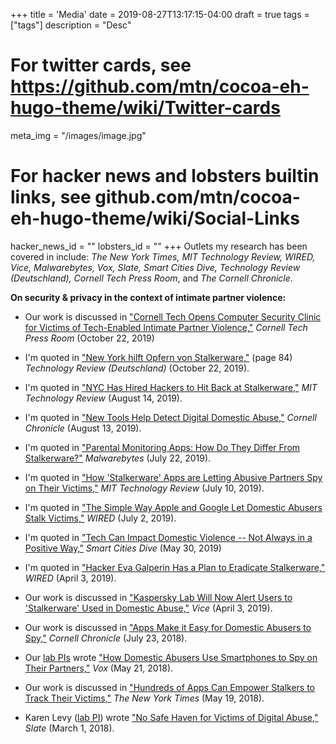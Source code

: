 +++
title = 'Media'
date = 2019-08-27T13:17:15-04:00
draft = true
tags = ["tags"]
description = "Desc"

# For twitter cards, see https://github.com/mtn/cocoa-eh-hugo-theme/wiki/Twitter-cards
meta_img = "/images/image.jpg"

# For hacker news and lobsters builtin links, see github.com/mtn/cocoa-eh-hugo-theme/wiki/Social-Links
hacker_news_id = ""
lobsters_id = ""
+++
Outlets my research has been covered in include:
_The New York Times, MIT Technology Review, WIRED, Vice, Malwarebytes, Vox, Slate, Smart Cities
Dive, Technology Review (Deutschland), Cornell Tech Press Room_, and _The Cornell Chronicle_.

**On security & privacy in the context of intimate partner violence:**

- Our work is discussed in ["Cornell Tech Opens Computer Security Clinic for Victims of Tech-Enabled Intimate Partner Violence,"](https://tech.cornell.edu/news/cornell-tech-opens-computer-security-clinic-for-victims-of-tech-enabled-intimate-partner-violence/) _Cornell Tech Press Room_ (October 22, 2019)

- I'm quoted in ["New York hilft Opfern von Stalkerware,"](https://www.heise.de/tr/artikel/New-York-hilft-Opfern-von-Stalkerware-4535568.html) (page 84) _Technology Review (Deutschland)_ (October 22, 2019).

- I'm quoted in ["NYC Has Hired Hackers to Hit Back at Stalkerware,"](https://www.technologyreview.com/s/614168/nyc-hires-hackers-to-hit-back-at-stalkerware/) _MIT Technology Review_ (August 14, 2019).

- I'm quoted in ["New Tools Help Detect Digital Domestic
  Abuse,"](https://news.cornell.edu/stories/2019/08/new-tools-help-detect-digital-domestic-abuse)
  _Cornell Chronicle_ (August 13, 2019). 

- I'm quoted in ["Parental Monitoring Apps: How Do They Differ From
  Stalkerware?"](https://blog.malwarebytes.com/stalkerware/2019/07/parental-monitoring-apps-how-do-they-differ-from-stalkerware/)
  _Malwarebytes_ (July 22, 2019).

- I'm quoted in ["How 'Stalkerware' Apps are Letting Abusive Partners Spy on
  Their Victims,"](https://www.technologyreview.com/s/613915/stalkerware-apps-are-letting-abusive-partners-spy-on-their-victims/) 
  _MIT Technology Review_ (July 10, 2019).

- I'm quoted in ["The Simple Way Apple and Google Let Domestic Abusers Stalk
  Victims,"](https://www.wired.com/story/common-apps-domestic-abusers-stalk-victims/) _WIRED_ (July 2, 2019).

- I'm quoted in ["Tech Can Impact Domestic Violence -- Not Always in a Positive
  Way,"](https://www.smartcitiesdive.com/news/tech-can-impact-domestic-violence-not-always-in-a-positive-way/555757/)
  _Smart Cities Dive_ (May 30, 2019)

- I'm quoted in ["Hacker Eva Galperin Has a Plan to Eradicate
  Stalkerware,"](https://www.wired.com/story/eva-galperin-stalkerware-kaspersky-antivirus/)
  _WIRED_ (April 3, 2019).

- Our work is discussed in ["Kaspersky Lab Will Now Alert Users to 'Stalkerware'
  Used in Domestic Abuse,"](https://www.vice.com/en_us/article/vbw9g8/kaspersky-lab-alert-stalkerware-domestic-abuse) _Vice_ (April 3, 2019).

- Our work is discussed in ["Apps Make it Easy for Domestic Abusers to
  Spy,"](https://news.cornell.edu/stories/2018/07/apps-make-it-easy-domestic-abusers-spy)
 _Cornell Chronicle_ (July 23, 2018).

- Our [lab PIs](https://www.ipvtechresearch.org/people) wrote ["How Domestic Abusers Use Smartphones to Spy on Their
  Partners,"](https://www.vox.com/the-big-idea/2018/5/21/17374434/intimate-partner-violence-spyware-domestic-abusers-apple-google)
  _Vox_ (May 21, 2018).

- Our work is discussed in ["Hundreds of Apps Can Empower Stalkers to Track
  Their Victims,"](https://www.nytimes.com/2018/05/19/technology/phone-apps-stalking.html) _The New York Times_ (May 19, 2018).

- Karen Levy ([lab PI](https://www.ipvtechresearch.org/people)) wrote ["No Safe Haven for Victims of Digital
  Abuse,"](https://slate.com/technology/2018/03/apps-cant-stop-exes-who-use-technology-for-stalking.html) 
  _Slate_ (March 1, 2018).
